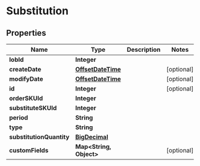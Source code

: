 
# Substitution

## Properties
Name | Type | Description | Notes
------------ | ------------- | ------------- | -------------
**lobId** | **Integer** |  | 
**createDate** | [**OffsetDateTime**](OffsetDateTime.md) |  |  [optional]
**modifyDate** | [**OffsetDateTime**](OffsetDateTime.md) |  |  [optional]
**id** | **Integer** |  |  [optional]
**orderSKUId** | **Integer** |  | 
**substituteSKUId** | **Integer** |  | 
**period** | **String** |  | 
**type** | **String** |  | 
**substitutionQuantity** | [**BigDecimal**](BigDecimal.md) |  | 
**customFields** | **Map&lt;String, Object&gt;** |  |  [optional]



